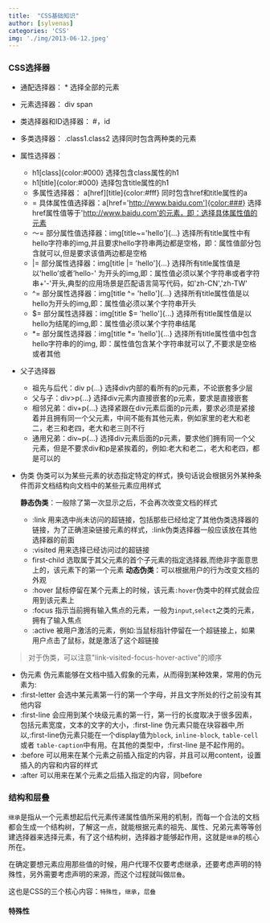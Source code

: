 ```yaml
---
title:  "CSS基础知识"
author: [sylvenas]
categories: 'CSS'
img: './img/2013-06-12.jpeg'
---
```

### CSS选择器
* 通配选择器： * 选择全部的元素
* 元素选择器： div span
* 类选择器和ID选择器：   #，id
* 多类选择器： .class1.class2 选择同时包含两种类的元素
* 属性选择器：
    * h1[class]{color:#000}  选择包含class属性的h1
    * h1[title]{color:#000} 选择包含title属性的h1
    * 多属性选择器： a[href][title]{color:#fff} 同时包含href和title属性的a
    * = 具体属性值选择器：a[href='http://www.baidu.com']{color:###} 选择href属性值等于'http://www.baidu.com'的元素，即：选择具体属性值的元素
    * ～= 部分属性值选择器：img[title~='hello']{…} 选择所有title属性中有hello字符串的img,并且要求hello字符串两边都是空格，即：属性值部分包含就可以,但是要求该值两边都是空格
    * |= 部分属性选择器：img[title |= 'hello']{…} 选择所有title属性值是以'hello’或者’hello-' 为开头的img,即：属性值必须以某个字符串或者字符串+'-'开头,典型的应用场景是匹配语言简写代码，如'zh-CN','zh-TW'
    * ^=  部分属性选择器：img[title ^= 'hello']{…} 选择所有title属性值是以hello为开头的img,即：属性值必须以某个字符串开头
    * $=  部分属性选择器：img[title $= 'hello']{…} 选择所有title属性值是以hello为结尾的img,即：属性值必须以某个字符串结尾
    * *=   部分属性选择器：img[title *= 'hello']{…} 选择所有title属性值中包含hello字符串的的img, 即：属性值包含某个字符串就可以了,不要求是空格或者其他
* 父子选择器
    * 祖先与后代：div p{...} 选择div内部的看所有的p元素，不论嵌套多少层
    * 父与子：div>p{...} 选择div元素内直接嵌套的p元素，要求是直接嵌套
    * 相邻兄弟：div+p{...} 选择紧跟在div元素后面的p元素，要求必须是紧接着并且拥有同一个父元素，中间不能有其他元素，例如家里的老大和老二，老三和老四，老大和老三则不行
    * 通用兄弟：div~p{...} 选择div元素后面的p元素，要求他们拥有同一个父元素，但是不要求div和p是紧挨着的，例如:老大和老二，老大和老四，都是可以的
* 伪类
    伪类可以为某些元素的状态指定特定的样式，换句话说会根据另外某种条件而非文档结构向文档中的某些元素应用样式
    
    **静态伪类**：一般除了第一次显示之后，不会再次改变文档的样式
    * :link 用来选中尚未访问的超链接，包括那些已经给定了其他伪类选择器的链接，为了正确渲染链接元素的样式，:link伪类选择器一般应该放在其他选择器的前面
    * :visited 用来选择已经访问过的超链接
    * first-child 选取属于其父元素的首个子元素的指定选择器,而绝非字面意思上的，该元素下的第一个元素
    **动态伪类**：可以根据用户的行为改变文档的外观
    * :hover 鼠标停留在某个元素上的时候，该元素`:hover`伪类中的样式就会应用到该元素上
    * :focus 指示当前拥有输入焦点的元素，一般为`input`,`select`之类的元素，拥有了输入焦点
    * :active 被用户激活的元素，例如:当鼠标指针停留在一个超链接上，如果用户点击了鼠标，就是激活了这个超链接

> 对于伪类，可以注意"link-visited-focus-hover-active"的顺序

* 伪元素
伪元素能够在文档中插入假象的元素，从而得到某种效果，常用的伪元素为:
* :first-letter 会选中某元素第一行的第一个字母，并且文字所处的行之前没有其他内容
* :first-line 会应用到某个块级元素的第一行，第一行的长度取决于很多因素，包括元素宽度，文本的文字的大小，:first-line 伪元素只能在块容器中,所以,:first-line伪元素只能在一个display值为`block`, `inline-block`, `table-cell` 或者 `table-caption`中有用。在其他的类型中，:first-line 是不起作用的。
* :before 可以用来在某个元素之前插入指定的内容，并且可以用content，设置插入的内容和内容的样式
* :after 可以用来在某个元素之后插入指定的内容，同before

### 结构和层叠
`继承`是指从一个元素想起后代元素传递属性值所采用的机制，而每一个合法的文档都会生成一个结构树，了解这一点，就能根据元素的祖先、属性、兄弟元素等等创建选择器来选择元素，有了这个结构树，选择器才能够起作用，这就是`继承`的核心所在。

在确定要想元素应用那些值的时候，用户代理不仅要考虑继承，还要考虑声明的特殊性，另外需要考虑声明的来源，而这个过程就叫做`层叠`。

这也是CSS的三个核心内容：`特殊性`，`继承`，`层叠`

#### 特殊性


